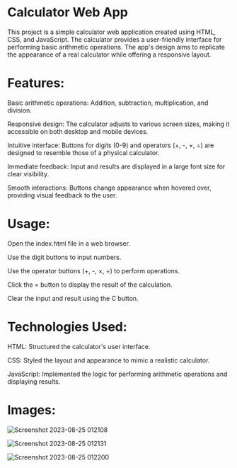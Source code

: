 # Calculator Web App

This project is a simple calculator web application created using HTML, CSS, and JavaScript. The calculator provides a user-friendly interface for performing basic arithmetic operations. The app's design aims to replicate the appearance of a real calculator while offering a responsive layout.

# Features:

Basic arithmetic operations: Addition, subtraction, multiplication, and division.

Responsive design: The calculator adjusts to various screen sizes, making it accessible on both desktop and mobile devices.

Intuitive interface: Buttons for digits (0-9) and operators (+, -, ×, ÷) are designed to resemble those of a physical calculator.

Immediate feedback: Input and results are displayed in a large font size for clear visibility.

Smooth interactions: Buttons change appearance when hovered over, providing visual feedback to the user.

# Usage:

Open the index.html file in a web browser.

Use the digit buttons to input numbers.

Use the operator buttons (+, -, ×, ÷) to perform operations.

Click the = button to display the result of the calculation.

Clear the input and result using the C button.

# Technologies Used:

HTML: Structured the calculator's user interface.

CSS: Styled the layout and appearance to mimic a realistic calculator.

JavaScript: Implemented the logic for performing arithmetic operations and displaying results.

# Images:

![Screenshot 2023-08-25 012108](https://github.com/gauravdev01/Web-Development-Projects/assets/109756079/ff24614a-03ce-4931-9601-c41a3defb78a)

![Screenshot 2023-08-25 012131](https://github.com/gauravdev01/Web-Development-Projects/assets/109756079/d33b8626-29ce-41d6-bfcf-7e06448e7596)

![Screenshot 2023-08-25 012200](https://github.com/gauravdev01/Web-Development-Projects/assets/109756079/ec039c70-6d3f-4cff-b5d3-0997be9cac87)

